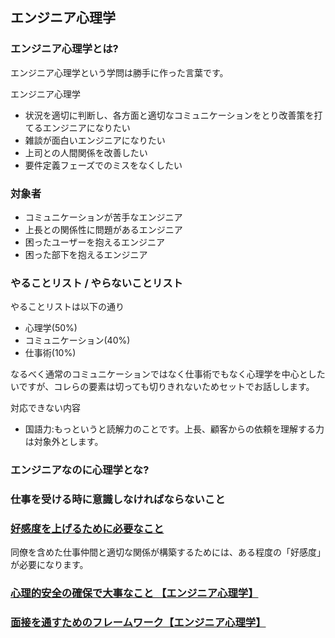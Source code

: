 


## エンジニア心理学

### エンジニア心理学とは?

エンジニア心理学という学問は勝手に作った言葉です。

エンジニア心理学

- 状況を適切に判断し、各方面と適切なコミュニケーションをとり改善策を打てるエンジニアになりたい
- 雑談が面白いエンジニアになりたい
- 上司との人間関係を改善したい
- 要件定義フェーズでのミスをなくしたい



### 対象者

- コミュニケーションが苦手なエンジニア
- 上長との関係性に問題があるエンジニア
- 困ったユーザーを抱えるエンジニア
- 困った部下を抱えるエンジニア




### やることリスト / やらないことリスト

やることリストは以下の通り

- 心理学(50%)
- コミュニケーション(40%)
- 仕事術(10%)

なるべく通常のコミュニケーションではなく仕事術でもなく心理学を中心としたいですが、コレらの要素は切っても切りきれないためセットでお話しします。


対応できない内容

- 国語力:もっというと読解力のことです。上長、顧客からの依頼を理解する力は対象外とします。






### エンジニアなのに心理学とな?





### 仕事を受ける時に意識しなければならないこと


### [好感度を上げるために必要なこと](https://qiita.com/minegishirei_v2/items/83894ad72808afdf8025)

同僚を含めた仕事仲間と適切な関係が構築するためには、ある程度の「好感度」が必要になります。



### [心理的安全の確保で大事なこと 【エンジニア心理学】]()



### [面接を通すためのフレームワーク【エンジニア心理学】]()













